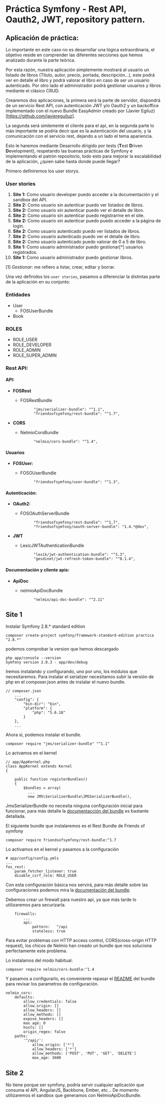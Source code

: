  Práctica Symfony - Rest API, Oauth2, JWT, repository pattern.
===============================================================


## Aplicación de práctica:

Lo importante en este caso no es desarrollar una lógica extraordinaria, el objetivo reside en comprender las diferentes secciones que hemos analizado durante la parte teórica.

Por esta razón, nuestra aplicación simplemente mostrará al usuario un listado de libros (Título, autor, precio, portada, descripción...), este podrá ver en detalle el libro y podrá valorar el libro en caso de ser un usuario autenticado. Por otro lado el administrador podrá gestionar usuarios y libros mediante el clásico CRUD.

Crearemos dos aplicaciones, la primera será la parte de servidor, dispondrá de un servicio Rest API, con autenticación JWT y/o Oauth2 y un backoffice implementado con el nuevo Bundle EasyAdmin creado por (Javier Egiluz)[https://github.com/javiereguiluz].

La segunda será simlemente el cliente para el api, en la segunda parte lo más importante se podría decir que es la autenticación del usuario, y la comunicación con el servicio rest, dejando a un lado el tema apariencia.

Esto le haremos mediante Desarrollo dirigido por tests (**T**est **D**riven **D**evelopment), respetando las buenas prácticas de Symfony e implementando el patrón repositorio, todo esto para mejorar la escalabilidad de la aplicación, ¿quien sabe hasta donde puede llegar?

Primero definiremos los user storys.

### User stories

1. **Site 1:** Como usuario developer puedo acceder a la documentación y el sandbox del API.
1. **Site 2:** Como usuario sin autenticar puedo ver listados de libros.
1. **Site 2:** Como usuario sin autenticar puedo ver el detalle de libro.
1. **Site 2:** Como usuario sin autenticar puedo registrarme en el site.
1. **Site 2:** Como usuario sin autenticar puedo puedo acceder a la página de login.
1. **Site 2:** Como usuario autenticado puedo ver listados de libros.
1. **Site 2:** Como usuario autenticado puedo ver el detalle de libro.
1. **Site 2:** Como usuario autenticado puedo valorar de 0 a 5 de libro.
1. **Site 1:** Como usuario administrador puedo gestionar[*] usuarios registrados.
1. **Site 1:** Como usuario administrador puedo gestionar libros.

[1] *Gestionar*: me refiero a listar, crear, editar y borrar. 

Una vez definidos los `user stories`, pasamos a diferenciar la distintas parte de la aplicación en su conjunto:

### Entidades

* User
    * FOSUserBundle
* Book

### ROLES

* ROLE_USER
* ROLE_DEVELOPER
* ROLE_ADMIN
* ROLE_SUPER_ADMIN

### Rest API:

#### API:
* **FOSRest** 
    * FOSRestBundle

                "jms/serializer-bundle": "^1.1",
                "friendsofsymfony/rest-bundle": "^1.7",

* **CORS**
    * NelmioCorsBundle

                "nelmio/cors-bundle": "^1.4",


#### Usuarios

* **FOSUser:**
    * FOSOUserBundle

                "friendsofsymfony/user-bundle": "^1.3",


#### Autenticación:

* **OAuth2:**
    * FOSOAuthServerBundle

                "friendsofsymfony/rest-bundle": "^1.7",
                "friendsofsymfony/oauth-server-bundle": "1.4.*@dev",

* **JWT** 
    * LexicJWTAuthenticationBundle

                "lexik/jwt-authentication-bundle": "^1.3",
                "gesdinet/jwt-refresh-token-bundle": "^0.1.4",

#### Documentación y cliente apis:

* **ApiDoc** 
    * nelmioApiDocBundle

                "nelmio/api-doc-bundle": "^2.11"


## Site 1 

Instalar Symfony 2.8.* standard edition

    composer create-project symfony/framework-standard-edition practica "2.8.*"

podemos comprobar la version que hemos descargado

    php app/console --version
    Symfony version 2.8.3 - app/dev/debug

Iremos instalando y configurando, uno por uno, los módulos que necesitaremos. Para instalar el serializer 
necesitamos subir la versión de php en el composer.json antes de instalar el nuevo bundle.

    // composer.json
        ...
        "config": {
            "bin-dir": "bin",
            "platform": {
                "php": "5.6.18"
            }
        },
        ...

Ahora si, podemos instalar el bundle.

    composer require "jms/serializer-bundle" "^1.1"

Lo actvamos en el kernel

    // app/AppKernel.php
    class AppKernel extends Kernel
    {

        public function registerBundles()
        {
            $bundles = array(
              ...
              new JMS\SerializerBundle\JMSSerializerBundle(),

JmsSerializerBundle no necesita ninguna configuración inicial para funcionar, para más detalle la 
[documentacción del bundle](http://jmsyst.com/bundles/JMSSerializerBundle/master/configuration) es bastante detallada.

El siguiente bundle que instalaremos es el Rest Bundle de Friends of symfony 

    composer require friendsofsymfony/rest-bundle:^1.7

Lo activamos en el kernel y pasamos a la configuración

    # app/config/config.ymls
    ...
    fos_rest:
        param_fetcher_listener: true
        disable_csrf_role: ROLE_USER

Con esta configuración básica nos servirá, para más detalle sobre las configuraciones podemos mira la [documentación del bundle](http://symfony.com/doc/master/bundles/FOSRestBundle/configuration-reference.html).

Debemos crear un firewall para nuestro api, ya que más tarde lo utilizaremos para securizarla.

        firewalls:
            ...
            api:
                pattern:   ^/api
                stateless: true

Para evitar problemas con HTTP access control, CORS(cross-origin HTTP request), los chicos de Nelmio han creado un bundle que nos soluciona  perfectamente este problema.

Lo instalamos del modo habitual:

    composer require nelmio/cors-bundle:^1.4

Y pasamos a configurarlo, es conveniente repasar el [README](https://github.com/nelmio/NelmioCorsBundle) del bundle para revisar los parametros de configuración.

    nelmio_cors:
        defaults:
            allow_credentials: false
            allow_origin: []
            allow_headers: []
            allow_methods: []
            expose_headers: []
            max_age: 0
            hosts: []
            origin_regex: false
        paths:
            '^/api/':
                allow_origin: ['*']
                allow_headers: ['*']
                allow_methods: ['POST', 'PUT', 'GET', 'DELETE']
                max_age: 3600




## Site 2

No tiene porque ser symfony, podría servir cualquier aplicación que consuma el API, AngularJS, Backbone, Ember, etc...
De momento utilizaremos el sandbox que generamos con NelmioApiDocBundle.
